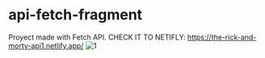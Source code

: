 # api-fetch-fragment
Proyect made with Fetch API.
CHECK IT TO NETIFLY:
https://the-rick-and-morty-api1.netlify.app/
![1](https://user-images.githubusercontent.com/117450061/223435839-440d7a88-6a92-4970-a51e-9b0bbe73e553.png)
